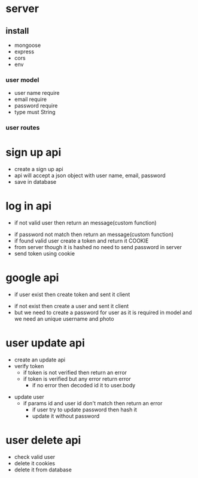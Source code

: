 # server

## install

- mongoose
- express
- cors
- env

### user model

- user name require
- email require
- password require
- type must String

### user routes

# sign up api

- create a sign up api
- api will accept a json object with user name, email, password
- save in database

# log in api

- if not valid user then return an message(custom function)

* if password not match then return an message(custom function)
* if found valid user create a token and return it COOKIE
* from server though it is hashed no need to send password in server
* send token using cookie

# google api

- if user exist then create token and sent it client

* if not exist then create a user and sent it client
* but we need to create a password for user as it is required in model and we need an unique username and photo

# user update api

- create an update api
- verify token
  - if token is not verified then return an error
  - if token is verified but any error return error
    - if no error then decoded id it to user.body

* update user
  - if params id and user id don't match then return an error
    - if user try to update password then hash it
    - update it without password

# user delete api

- check valid user
- delete it cookies
- delete it from database
